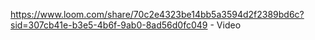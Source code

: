 https://www.loom.com/share/70c2e4323be14bb5a3594d2f2389bd6c?sid=307cb41e-b3e5-4b6f-9ab0-8ad56d0fc049 - Video
